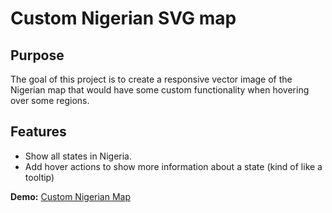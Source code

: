 # Custom Nigerian SVG map

## Purpose

The goal of this project is to create a responsive vector image of the Nigerian map that would have some custom functionality when hovering over some regions.

## Features

- Show all states in Nigeria.
- Add hover actions to show more information about a state (kind of like a tooltip)

**Demo:** [Custom Nigerian Map](https://viaxco.github.io/custom-nigerian-map/)
